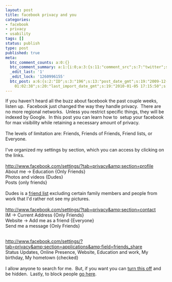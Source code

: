 ```yaml
---
layout: post
title: facebook privacy and you
categories:
- facebook
- privacy
- usability
tags: []
status: publish
type: post
published: true
meta:
  btc_comment_counts: a:0:{}
  btc_comment_summary: a:1:{i:0;a:3:{s:11:"comment_src";s:7:"twitter";s:3:"cnt";s:1:"1";s:7:"enabled";s:1:"1";}}
  _edit_last: '1'
  _edit_lock: '1260996155'
  btc_post: a:6:{s:2:"ID";s:3:"196";s:13:"post_date_gmt";s:19:"2009-12-16 20:32:09";s:23:"initial_import_date_gmt";s:19:"2009-12-17
    01:02:38";s:20:"last_import_date_gmt";s:19:"2010-01-05 17:15:50";s:4:"hits";s:1:"1";s:6:"misses";s:3:"224";}
---
```

If you haven't heard all the buzz about facebook the past couple weeks, listen up.  Facebook just changed the way they handle privacy.  There are no more regional networks.  Unless you restrict specific things, they will be indexed by Google.  In this post you can learn how to  setup your facebook for max visibility while retaining a necessary amount of privacy.
<br /><br />
The levels of limitation are: Friends, Friends of Friends, Friend lists, or Everyone.
<br /><br />
I've organized my settings by section, which you can access by clicking on the links.
<br /><br />
<a title="Profile Privacy on facebook" href="http://www.facebook.com/settings/?tab=privacy&amp;section=profile" target="_blank">http://www.facebook.com/settings/?tab=privacy&amp;section=profile</a><br />
About me -&gt; Education {Only Friends}<br />
Photos and videos {Dudes}<br />
Posts {only friends}<br />
<br />
Dudes is a <a title="Make a new friend list on facebook" href="http://www.facebook.com/friends/ajax/edit_list.php?new_list=true" target="_blank">friend list</a> excluding certain family members and people from work that I'd rather not see my pictures.
<br /><br />
<a title="Contact Privacy on facebook" href="http://www.facebook.com/settings/?tab=privacy&amp;section=contact" target="_blank">http://www.facebook.com/settings/?tab=privacy&amp;section=contact</a><br />
IM -&gt; Current Address {Only Friends}<br />
Website -&gt; Add me as a friend {Everyone}<br />
Send me a message {Only Friends}<br /><br />

<a title="what your friends can share about you on facebook" href="http://www.facebook.com/settings/?tab=privacy&amp;section=applications&amp;field=friends_share" target="_blank">http://www.facebook.com/settings/?tab=privacy&amp;section=applications&amp;field=friends_share</a><br />
Status Updates, Online Presence, Website, Education and work, My birthday, My hometown {checked}
<br /><br />
I allow anyone to search for me.  But, if you want you can <a title="Search Privacy on facebook" href="http://www.facebook.com/settings/?tab=privacy&amp;section=search" target="_blank">turn this off</a> and be hidden.  Lastly, to block people <a title="Block people on facebook" href="http://www.facebook.com/settings/?tab=privacy&amp;section=block" target="_blank">go here</a>.
